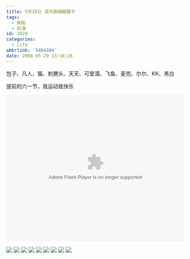 ```yaml
---
title: 5月28日 深大跳绳踢毽子
tags:
  - 刷街
  - 轮滑
id: 1029
categories:
  - Life
abbrlink: '5484104'
date: 2008-05-29 13:16:26
---
```


包子、凡人、猫、刺猬头、天天、可爱滴、飞鱼、麦兜、尔尔、KK、黑白

提前的六一节，我运动我快乐

<embed src='//player.56.com/v_MzU5ODE5MDY.swf' type='application/x-shockwave-flash' width='480' height='395'></embed>
<!--more-->
![](/images/2008/05/29_29_131626_10105.jpg)
![](/images/2008/05/29_29_131626_0_10106.jpg)
![](/images/2008/05/29_29_131626_1_10107.jpg)
![](/images/2008/05/29_29_131626_2_10108.jpg)
![](/images/2008/05/29_29_131626_3_10109.jpg)
![](/images/2008/05/29_29_131626_4_10110.jpg)
![](/images/2008/05/29_29_131626_5_10111.jpg)
![](/images/2008/05/29_29_131626_6_10112.jpg)
![](/images/2008/05/29_29_131626_7_10113.jpg)